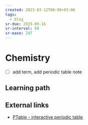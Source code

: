```yaml
---
created: 2023-03-12T00:00+03:00
tags:
  - blog
sr-due: 2025-09-16
sr-interval: 68
sr-ease: 247
---
```


# Chemistry

- [ ] add term, add periodic table note

## Learning path

## External links

- [PTable - interactive periodic table](http://www.ptable.com/)

